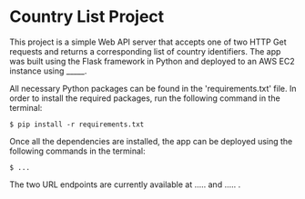 # Country List Project

This project is a simple Web API server that accepts one of two HTTP Get 
requests and returns a corresponding list of country identifiers. The app
was built using the Flask framework in Python and deployed to an AWS EC2 
instance using _____. 

All necessary Python packages can be found in the 'requirements.txt' file.
In order to install the required packages, run the following command in the
terminal:

```
$ pip install -r requirements.txt
```

Once all the dependencies are installed, the app can be deployed using the 
following commands in the terminal:

```
$ ...
```

The two URL endpoints are currently available at ..... and ..... . 


